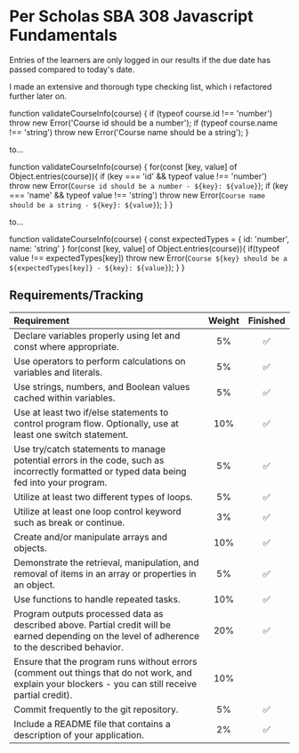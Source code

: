 # Per Scholas SBA 308 Javascript Fundamentals

Entries of the learners are only logged in our results if the due date has passed compared to today's date. 

I made an extensive and thorough type checking list, which i refactored further later on. 

function validateCourseInfo(course) {
  if (typeof course.id !== 'number') throw new Error('Course id should be a number');
  if (typeof course.name !== 'string') throw new Error('Course name should be a string');
}

to...

function validateCourseInfo(course) {
  for(const [key, value] of Object.entries(course)){
    if (key === 'id' && typeof value !== 'number') throw new Error(`Course id should be a number - ${key}: ${value}`);
    if (key === 'name' && typeof value !== 'string') throw new Error(`Course name should be a string - ${key}: ${value}`);
  }
}

to...

function validateCourseInfo(course) {
  const expectedTypes = {
    id: 'number',
    name: 'string'
  }
  for(const [key, value] of Object.entries(course)){
    if(typeof value !== expectedTypes[key]) throw new Error(`Course ${key} should be a ${expectedTypes[key]} - ${key}: ${value}`);
  }
}



## Requirements/Tracking

| Requirement | Weight | Finished |
| :-- | :--: | :--: |
| Declare variables properly using let and const where appropriate. | 5% | ✅ |
| Use operators to perform calculations on variables and literals. | 5% | ✅ |
| Use strings, numbers, and Boolean values cached within variables. | 5% | ✅ |
| Use at least two if/else statements to control program flow. Optionally, use at least one switch statement. | 10% | ✅ |
| Use try/catch statements to manage potential errors in the code, such as incorrectly formatted or typed data being fed into your program. | 5% | ✅ |
| Utilize at least two different types of loops. | 5% | ✅ |
| Utilize at least one loop control keyword such as break or continue. | 3% | ✅ |
| Create and/or manipulate arrays and objects. | 10% | ✅ |
| Demonstrate the retrieval, manipulation, and removal of items in an array or properties in an object. | 5% | ✅ |
| Use functions to handle repeated tasks. | 10% | ✅ |
| Program outputs processed data as described above. Partial credit will be earned depending on the level of adherence to the described behavior. | 20% | ✅ |
| Ensure that the program runs without errors (comment out things that do not work, and explain your blockers - you can still receive partial credit). | 10% | |
| Commit frequently to the git repository. | 5% | ✅ |
| Include a README file that contains a description of your application. | 2% | ✅ |